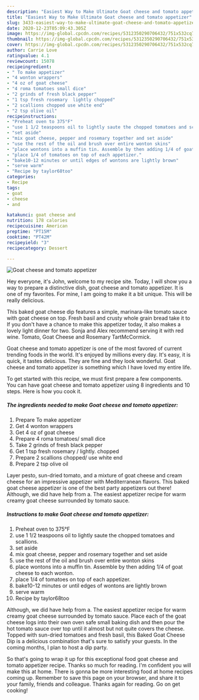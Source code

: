 ```yaml
---
description: "Easiest Way to Make Ultimate Goat cheese and tomato appetizer"
title: "Easiest Way to Make Ultimate Goat cheese and tomato appetizer"
slug: 3433-easiest-way-to-make-ultimate-goat-cheese-and-tomato-appetizer
date: 2020-12-23T05:09:43.305Z
image: https://img-global.cpcdn.com/recipes/5312350290706432/751x532cq70/goat-cheese-and-tomato-appetizer-recipe-main-photo.jpg
thumbnail: https://img-global.cpcdn.com/recipes/5312350290706432/751x532cq70/goat-cheese-and-tomato-appetizer-recipe-main-photo.jpg
cover: https://img-global.cpcdn.com/recipes/5312350290706432/751x532cq70/goat-cheese-and-tomato-appetizer-recipe-main-photo.jpg
author: Carrie Love
ratingvalue: 4.1
reviewcount: 15078
recipeingredient:
- " To make appetizer"
- "4 wonton wrappers"
- "4 oz of goat cheese"
- "4 roma tomatoes small dice"
- "2 grinds of fresh black pepper"
- "1 tsp fresh rosemary  lightly chopped"
- "2 scallions chopped use white end"
- "2 tsp olive oil"
recipeinstructions:
- "Preheat oven to 375°F"
- "use 1 1/2 teaspoons oil to lightly saute the chopped tomatoes and scallions."
- "set aside"
- "mix goat cheese, pepper and rosemary together and set aside"
- "use the rest of the oil and brush over entire wonton skins"
- "place wontons into a muffin tin. Assemble by then adding 1/4 of goat cheese to each wonton."
- "place 1/4 of tomatoes on top of each appetizer."
- "bake10-12 minutes or until edges of wontons are lightly brown"
- "serve warm"
- "Recipe by taylor68too"
categories:
- Recipe
tags:
- goat
- cheese
- and

katakunci: goat cheese and 
nutrition: 178 calories
recipecuisine: American
preptime: "PT15M"
cooktime: "PT42M"
recipeyield: "3"
recipecategory: Dessert

---
```



![Goat cheese and tomato appetizer](https://img-global.cpcdn.com/recipes/5312350290706432/751x532cq70/goat-cheese-and-tomato-appetizer-recipe-main-photo.jpg)

Hey everyone, it's John, welcome to my recipe site. Today, I will show you a way to prepare a distinctive dish, goat cheese and tomato appetizer. It is one of my favorites. For mine, I am going to make it a bit unique. This will be really delicious.

This baked goat cheese dip features a simple, marinara-like tomato sauce with goat cheese on top. Fresh basil and crusty whole grain bread take it to If you don&#39;t have a chance to make this appetizer today, it also makes a lovely light dinner for two. Sonja and Alex recommend serving it with red wine. Tomato, Goat Cheese and Rosemary TartMcCormick.

Goat cheese and tomato appetizer is one of the most favored of current trending foods in the world. It's enjoyed by millions every day. It's easy, it is quick, it tastes delicious. They are fine and they look wonderful. Goat cheese and tomato appetizer is something which I have loved my entire life.


To get started with this recipe, we must first prepare a few components. You can have goat cheese and tomato appetizer using 8 ingredients and 10 steps. Here is how you cook it.

<!--inarticleads1-->

##### The ingredients needed to make Goat cheese and tomato appetizer:

1. Prepare  To make appetizer
1. Get 4 wonton wrappers
1. Get 4 oz of goat cheese
1. Prepare 4 roma tomatoes/ small dice
1. Take 2 grinds of fresh black pepper
1. Get 1 tsp fresh rosemary / lightly. chopped
1. Prepare 2 scallions chopped/ use white end
1. Prepare 2 tsp olive oil


Layer pesto, sun-dried tomato, and a mixture of goat cheese and cream cheese for an impressive appetizer with Mediterranean flavors. This baked goat cheese appetizer is one of the best party appetizers out there! Although, we did have help from a. The easiest appetizer recipe for warm creamy goat cheese surrounded by tomato sauce. 

<!--inarticleads2-->

##### Instructions to make Goat cheese and tomato appetizer:

1. Preheat oven to 375°F
1. use 1 1/2 teaspoons oil to lightly saute the chopped tomatoes and scallions.
1. set aside
1. mix goat cheese, pepper and rosemary together and set aside
1. use the rest of the oil and brush over entire wonton skins
1. place wontons into a muffin tin. Assemble by then adding 1/4 of goat cheese to each wonton.
1. place 1/4 of tomatoes on top of each appetizer.
1. bake10-12 minutes or until edges of wontons are lightly brown
1. serve warm
1. Recipe by taylor68too


Although, we did have help from a. The easiest appetizer recipe for warm creamy goat cheese surrounded by tomato sauce. Place each of the goat cheese logs into their own oven safe small baking dish and then pour the hot tomato sauce over top until it almost but not quite covers the cheese. Topped with sun-dried tomatoes and fresh basil, this Baked Goat Cheese Dip is a delicious combination that&#39;s sure to satisfy your guests. In the coming months, I plan to host a dip party. 

So that's going to wrap it up for this exceptional food goat cheese and tomato appetizer recipe. Thanks so much for reading. I'm confident you will make this at home. There is gonna be more interesting food at home recipes coming up. Remember to save this page on your browser, and share it to your family, friends and colleague. Thanks again for reading. Go on get cooking!
